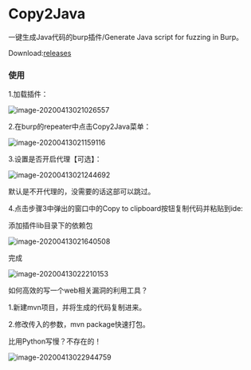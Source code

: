 # Copy2Java
一键生成Java代码的burp插件/Generate Java script for fuzzing in Burp。

Download:[releases](https://github.com/TheKingOfDuck/Copy2Java/releases/download/1.0/copy2Java.jar)

### 使用


1.加载插件：


![image-20200413021026557](https://thekingofduck.github.io/post-images/copy2java//image-20200413021026557.png)

2.在burp的repeater中点击Copy2Java菜单：


![image-20200413021159116](https://thekingofduck.github.io/post-images/copy2java//image-20200413021159116.png)

3.设置是否开启代理【可选】：


![image-20200413021244692](https://thekingofduck.github.io/post-images/copy2java//image-20200413021244692.png)


默认是不开代理的，没需要的话这部可以跳过。

4.点击步骤3中弹出的窗口中的Copy to clipboard按钮复制代码并粘贴到ide:

添加插件lib目录下的依赖包

![image-20200413021640508](https://thekingofduck.github.io/post-images/copy2java//image-20200413021640508.png)

完成

![image-20200413022210153](https://thekingofduck.github.io/post-images/copy2java//image-20200413022210153.png)



如何高效的写一个web相关漏洞的利用工具？

1.新建mvn项目，并将生成的代码复制进来。

2.修改传入的参数，mvn package快速打包。

比用Python写慢？不存在的！



![image-20200413022944759](file://F:/gitPage/post-images/copy2java//image-20200413022944759.png)
